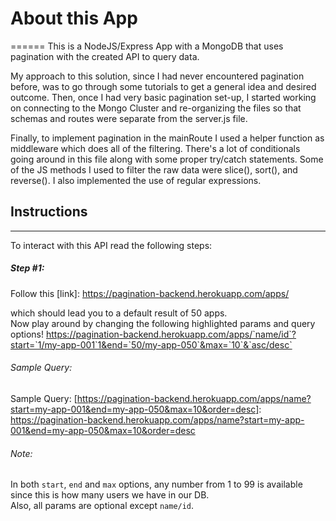 # About this App
======
This is a NodeJS/Express App with a MongoDB that uses pagination with the created API to query data.<br/>

My approach to this solution, since I had never encountered pagination before, was to go through some tutorials 
to get a general idea and desired outcome. Then, once  I had very basic pagination set-up, I started working 
on connecting to the Mongo Cluster and re-organizing the files so that schemas and routes were separate from the server.js file.<br/>

Finally, to implement pagination in the mainRoute I used a helper function as middleware which does all of the filtering. There's a lot of conditionals going around in this file along with some proper try/catch statements. Some of the JS methods I used to filter the raw data were slice(), sort(), and reverse(). I also implemented the use of regular expressions.



## Instructions
------

To interact with this API read the following steps:

##### Step #1:

Follow this 
[link]: https://pagination-backend.herokuapp.com/apps/

which should lead you to a default result of 50 apps.<br/>
Now play around by changing the following highlighted params and query options!
https://pagination-backend.herokuapp.com/apps/`name/id`?start=`1/my-app-001`1&end=`50/my-app-050`&max=`10`&`asc/desc`

###### Sample Query: 
Sample Query: [https://pagination-backend.herokuapp.com/apps/name?start=my-app-001&end=my-app-050&max=10&order=desc]: https://pagination-backend.herokuapp.com/apps/name?start=my-app-001&end=my-app-050&max=10&order=desc

###### Note: 
In both `start`, `end` and `max` options, any number from 1 to 99 is available since this is how many users we have in our DB. <br/>
Also, all params are optional except `name/id`.<br/>


















